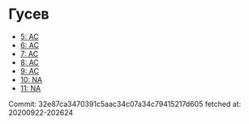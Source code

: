 # Гусев
- [5: AC](5.md)
- [6: AC](6.md)
- [7: AC](7.md)
- [8: AC](8.md)
- [9: AC](9.md)
- [10: NA](10.md)
- [11: NA](11.md)

Commit: 32e87ca3470391c5aac34c07a34c79415217d605
 fetched at: 20200922-202624
